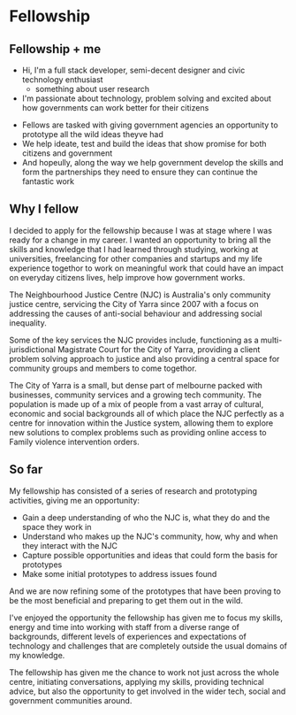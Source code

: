 # Fellowship
## Fellowship + me
- Hi, I'm a full stack developer, semi-decent designer and civic technology enthusiast
  * something about user research
- I'm passionate about technology, problem solving and excited about how governments can work better for their citizens

* Fellows are tasked with giving government agencies an opportunity to prototype all the wild ideas theyve had
* We help ideate, test and build the ideas that show promise for both citizens and government
* And hopeully, along the way we help government develop the skills and form the partnerships they need to ensure they can continue the fantastic work

## Why I fellow

I decided to apply for the fellowship because I was at stage where I was ready for a change in my career. I wanted an opportunity to bring all the skills and knowledge that I had learned through studying, working at universities, freelancing for other companies and startups and my life experience togethor to work on meaningful work that could have an impact on everyday citizens lives, help improve how government works.

The Neighbourhood Justice Centre (NJC) is Australia's only community justice centre, servicing the City of Yarra since 2007 with a focus on addressing the causes of anti-social behaviour and addressing social inequality.

Some of the key services the NJC provides include, functioning as a multi-jurisdictional Magistrate Court for the City of Yarra, providing a client problem solving approach to justice and also providing a central space for community groups and members to come togethor.

The City of Yarra is a small, but dense part of melbourne packed with businesses, community services and a growing tech community. The population is made up of a mix of people from a vast array of cultural, economic and social backgrounds all of which place the NJC perfectly as a centre for innovation within the Justice system, allowing them to explore new solutions to complex problems such as providing online access to Family violence intervention orders.

## So far
My fellowship has consisted of a series of research and prototyping activities, giving me an opportunity:

* Gain a deep understanding of who the NJC is, what they do and the space they work in
* Understand who makes up the NJC's community, how, why and when they interact with the NJC
* Capture possible opportunities and ideas that could form the basis for prototypes
* Make some initial prototypes to address issues found

And we are now refining some of the prototypes that have been proving to be the most beneficial and preparing to get them out in the wild.

I've enjoyed the opportunity the fellowship has given me to focus my skills, energy and time into working with staff from a diverse range of backgrounds, different levels of experiences and expectations of technology and challenges that are completely outside the usual domains of my knowledge.

The fellowship has given me the chance to work not just across the whole centre, initiating conversations, applying my skills, providing technical advice, but also the opportunity to get involved in the wider tech, social and government communities around.
